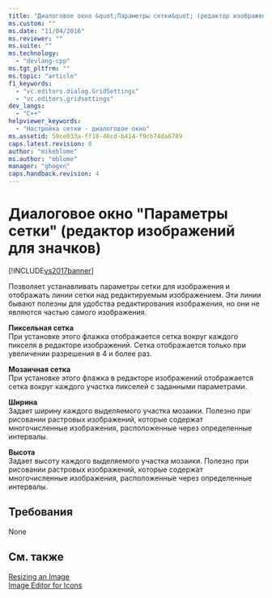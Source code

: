 ```yaml
---
title: "Диалоговое окно &quot;Параметры сетки&quot; (редактор изображений для значков) | Microsoft Docs"
ms.custom: ""
ms.date: "11/04/2016"
ms.reviewer: ""
ms.suite: ""
ms.technology: 
  - "devlang-cpp"
ms.tgt_pltfrm: ""
ms.topic: "article"
f1_keywords: 
  - "vc.editors.dialog.GridSettings"
  - "vc.editors.gridsettings"
dev_langs: 
  - "C++"
helpviewer_keywords: 
  - "Настройка сетки - диалоговое окно"
ms.assetid: 59ce033a-ff10-48cd-b414-f9cb74da6789
caps.latest.revision: 8
author: "mikeblome"
ms.author: "mblome"
manager: "ghogen"
caps.handback.revision: 4
---
```

# Диалоговое окно &quot;Параметры сетки&quot; (редактор изображений для значков)
[!INCLUDE[vs2017banner](../assembler/inline/includes/vs2017banner.md)]

Позволяет устанавливать параметры сетки для изображения и отображать линии сетки над редактируемым изображением.  Эти линии бывают полезны для удобства редактирования изображения, но они не являются частью самого изображения.  
  
 **Пиксельная сетка**  
 При установке этого флажка отображается сетка вокруг каждого пикселя в редакторе изображений.  Сетка отображается только при увеличении разрешения в 4 и более раз.  
  
 **Мозаичная сетка**  
 При установке этого флажка в редакторе изображений отображается сетка вокруг каждого участка пикселей с заданными параметрами.  
  
 **Ширина**  
 Задает ширину каждого выделяемого участка мозаики.  Полезно при рисовании растровых изображений, которые содержат многочисленные изображения, расположенные через определенные интервалы.  
  
 **Высота**  
 Задает высоту каждого выделяемого участка мозаики.  Полезно при рисовании растровых изображений, которые содержат многочисленные изображения, расположенные через определенные интервалы.  
  
## Требования  
 None  
  
## См. также  
 [Resizing an Image](../Topic/Resizing%20an%20Image%20\(Image%20Editor%20for%20Icons\).md)   
 [Image Editor for Icons](../mfc/image-editor-for-icons.md)